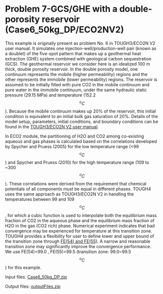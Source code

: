 # Problem 7-GCS/GHE with a double-porosity reservoir (Case6\_50kg\_DP/ECO2NV2)

This example is originally present as problem No. 6 in TOUGH3/ECO2N V2 user manual.  It simulates  one injection-well/production-well pair (known as a doublet) of the five-spot pattern that makes up a geothermal heat extraction (GHE) system combined with geological carbon sequestration (GCS). The geothermal reservoir we consider here is an idealized 100 m thick, double porosity reservoir. In the double porosity model, one continuum represents the mobile (higher permeability) regions and the other represents the immobile (lower permeability) regions. The reservoir is assumed to be initially filled with pure CO2 in the mobile continuum and pure water in the immobile continuum, under the same hydraulic static pressure (29.15 MPa) and temperature (152.2 $$^oC$$). Because the mobile continuum makes up 20% of the reservoir, this initial condition is equivalent to an initial bulk gas saturation of 20%. Details of the model setup, parameters, initial conditions, and boundary conditions can be found  in the  [TOUGH3/ECO2N V2 user manual](https://tough.lbl.gov/assets/files/02/documentation/TOUGH2-ECO2N_V2.0_Users_Guide.pdf).

In ECO2 module, the partitioning of H2O and CO2 among co-existing aqueous and gas phases is calculated based on the correlations developed by Spycher and Pruess (2005) for the low temperature range (<99 $$^oC$$) and Spycher and Pruess (2010) for the high temperature range (109 to \~300 $$^oC$$). These correlations were derived from the requirement that chemical potentials of all components must be equal in different phases. TOUGH4 uses the same approach as TOUGH3/ECO2N V2 in handling the temperatures between 99 and 109 $$^oC$$, for which a cubic function is used to interpolate both the equilibrium mass fraction of CO2 in the aqueous phase and the equilibrium mass fraction of H2O in the gas (CO2 rich) phase. Numerical experiment indicates that bad convergence may be experienced for temperature at this transition zone. TOUGH4 provides a flexibility for user to define  lower and upper bound of the transition zone through [FE(54) and FE(55)](../../process-modeling/eco2.md). A narrow and reasonable transition zone may significantly improve the convergence performance. We use FE(54)=99.0 , FE(55)=99.5 (transition zone: 99.0\~99.5 $$^oC$$) for this example.&#x20;

&#x20;

Input files:                 [Case6\_50kg\_DP.zip](https://drive.google.com/file/d/13CwQZJTWI4u6fC05xMzoni4jTTAKzOst/view?usp=drive_link)

Output files:              [outputFiles.zip](https://drive.google.com/file/d/1aRLtKnNs7_gDEGJ_0mOJ0wsLO6gIS8kn/view?usp=sharing)
